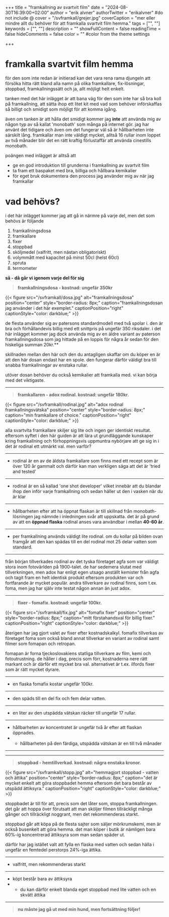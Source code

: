 +++
title = "framkallning av svartvit film"
date = "2024-08-30T16:39:00+02:00"
author = "erik alvner"
authorTwitter = "erikalvner" #do not include @
cover = "/svframkall/grejer.jpg"
coverCaption = "mer eller mindre allt du behöver för att framkalla svartvit film hemma."
tags = ["", ""]
keywords = ["", ""]
description = ""
showFullContent = false
readingTime = false
hideComments = false
color = "" #color from the theme settings

+++
# framkalla svartvit film hemma

för den som inte redan är initierad kan det vara rena rama djungeln att försöka hitta rätt bland alla namn på olika framkallare, fix-lösningar, stoppbad, framkallningssätt och ja, allt möjligt helt enkelt.

tanken med det här inlägget är att bana väg för den som inte har så bra koll på framkallning, att sätta ihop ett litet kit med vad som behöver införskaffas så billigt och smidigt som möjligt för att komma igång.

även om tanken är att hålla det smidigt kommer jag **inte** att använda mig av någon typ av så kallat 'monobath' som många på internet gör. jag har använt det tidigare och även om det fungerar väl så är hållbarheten inte särskilt lång. framkallar man inte väldigt mycket, alltså 16 rullar inom loppet av två månader blir det en rätt kraftig förlustaffär att använda cinestills monobath. 

poängen med inlägget är alltså att
- ge en god introduktion till grunderna i framkallning av svartvit film
- ta fram ett baspaket med bra, billiga och hållbara kemikalier
- för eget bruk dokumentera den process jag använder mig av när jag framkallar


# vad behövs?

i det här inlägget kommer jag att gå in närmre på varje del, men det som behövs är följande

1. framkallningsdosa
2. framkallare
3. fixer
4. stoppbad
5. sköljmedel (valfritt, men nästan obligatoriskt)
6. volymmått med kapacitet på minst 50cl (helst 60cl)
7. spruta
8. termometer

**så - då går vi igenom varje del för sig**

>**framkallningsdosa - kostnad: ungefär 350kr**


{{< figure src="/svframkall/dosa.jpg" alt="framkallningsdosa" position="center" style="border-radius: 8px;" caption="framkallningsdosan jag använder i det här exemplet." captionPosition="right" captionStyle="color: darkblue;" >}}

de flesta använder sig av patersons standardmodell med två spolar i. den är bra och förhållandevis billig med ett snittpris på ungefär 350 riksdaler. i det här inlägget kommer jag dock använda mig av en äldre variant av paterson framkallningsdosa som jag hittade på en loppis för några år sedan för den hiskeliga summan 20kr.**

skillnaden mellan den här och den du antagligen skaffar om du köper en är att den här dosan endast har en spole. den fungerar därför väldigt bra till snabba framkallningar av enstaka rullar.

utöver dosan behöver du också kemikalier att framkalla med. vi kan börja med det viktigaste.

---

>**framkallaren - adox rodinal. kostnad: ungefär 180kr.**

{{< figure src="/svframkall/rodinal.jpg" alt="adox rodinal framkallningsvätska" position="center" style="border-radius: 8px;" caption="min framkallare of choice." captionPosition="right" captionStyle="color: darkblue;" >}}

alla svartvita framkallare skiljer sig lite och ingen ger identiskt resultat. eftersom syftet i den här guiden är att lära ut grundläggande kunskaper kring framkallning och förhoppningsvis uppmuntra nybörjare att ge sig in i det är rodinal ett utmärkt val. men varför?

---
- rodinal är en av de äldsta framkallare som finns med ett recept som är över 120 år gammalt och därför kan man verkligen säga att det är 'tried and tested' 

---
- rodinal är en så kallad 'one shot developer' vilket innebär att du blandar ihop den inför varje framkallning och sedan häller ut den i vasken när du är klar
---
- hållbarheten efter att ha öppnat flaskan är till skillnad från monobath-lösningen jag nämnde i inledningen svår att uppskatta. det är på grund av att en **öppnad flaska** rodinal anses vara användbar i mellan **40-60 år**.
---
- per framkallning används väldigt lite rodinal. om du kollar på bilden ovan framgår att den kan spädas till en del rodinal mot 25 delar vatten som standard. 
---

från början tillverkades rodinal av det tyska företaget agfa som var väldigt stora inom fotovärlden på 1900-talet. de har sedemera slutat med tillverkningen, men adox har enligt egen utsago anställt kemister från agfa och tagit fram en helt identisk produkt eftersom produkten var och fortfarande är mycket populär. andra tillverkare av rodinal finns, som t.ex. foma, men jag har själv inte testat någon annan än just adox.

---

>**fixer - fomafix. kostnad: ungefär 100kr.**

{{< figure src="/svframkall/fix.jpg" alt="fomafix fixer" position="center" style="border-radius: 8px;" caption="mitt förstahandsval för billig fixer." captionPosition="right" captionStyle="color: darkblue;" >}}

återigen har jag gjort valet av fixer efter kostnadskalkyl. fomafix tillverkas av företaget foma som också bland annat tillverkar en variant av rodinal samt filmer som fomapan och retropan.

fomapan är forna tjeckoslovakiens statliga tillverkare av film, kemi och fotoutrustning. de håller i dag, precis som förr, kostnaderna nere rätt markant och är därför ett mycket bra val. alternativet är t.ex. ilfords fixer som är rätt mycket dyrare.

---
- en flaska fomafix kostar ungefär 100kr. 
---
- den späds till en del fix och fem delar vatten. 
---
- en liter av den utspädda vätskan räcker till ungefär 17 rullar. 
---
- hållbarheten av koncentratet är ungefär två år efter att flaskan öppnades.
- - hållbarheten på den färdiga, utspädda vätskan är en till två månader
---

---

>**stoppbad - hemtillverkad. kostnad: några enstaka kronor.**

{{< figure src="/svframkall/stopp.jpg" alt="hemmagjort stoppbad - vatten och ättika" position="center" style="border-radius: 8px;" caption="det är mycket enkelt att göra stoppbadet hemma eftersom det bara består av utspädd ättiksyra." captionPosition="right" captionStyle="color: darkblue;" >}}

stoppbadet är till för att, precis som det låter som, stoppa framkallningen. det går att hoppa över förutsatt att man sköljer filmen tillräckligt många gånger och tillräckligt noggrant, men det rekommenderas starkt.

stoppbad går att köpa på de flesta sajter som säljer mörkrumskemi, men är också busenkelt att göra hemma. det man köper i butik är nämligen bara 60%-ig koncentrerad ättiksyra som man sedan späder ut. 

därför har jag istället valt att fylla en flaska med vatten och sedan hälla i ungefär en femtedel perstorps 24%-iga ättika. 

---
- valfritt, men rekommenderas starkt
---
- köpt består bara av ättiksyra
- - du kan därför enkelt blanda eget stoppbad med lite vatten och en skvätt ättika
---

>**nu måste jag gå ut med min hund, men fortsättning följer!**